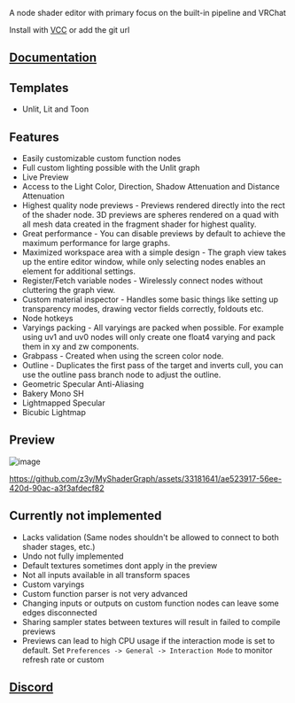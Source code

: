 A node shader editor with primary focus on the built-in pipeline and VRChat

Install with [VCC](https://z3y.github.io/vpm-package-listing/) or add the git url

## [Documentation](https://z3y.github.io/Graphlit)

## Templates

- Unlit, Lit and Toon

## Features

- Easily customizable custom function nodes
- Full custom lighting possible with the Unlit graph
- Live Preview
- Access to the Light Color, Direction, Shadow Attenuation and Distance Attenuation
- Highest quality node previews - Previews rendered directly into the rect of the shader node. 3D previews are spheres rendered on a quad with all mesh data created in the fragment shader for highest quality.
- Great performance - You can disable previews by default to achieve the maximum performance for large graphs.
- Maximized workspace area with a simple design - The graph view takes up the entire editor window, while only selecting nodes enables an element for additional settings.
- Register/Fetch variable nodes - Wirelessly connect nodes without cluttering the graph view.
- Custom material inspector - Handles some basic things like setting up transparency modes, drawing vector fields correctly, foldouts etc.
- Node hotkeys
- Varyings packing - All varyings are packed when possible. For example using uv1 and uv0 nodes will only create one float4 varying and pack them in xy and zw components.
- Grabpass - Created when using the screen color node.
- Outline - Duplicates the first pass of the target and inverts cull, you can use the outline pass branch node to adjust the outline.
- Geometric Specular Anti-Aliasing
- Bakery Mono SH
- Lightmapped Specular
- Bicubic Lightmap

## Preview

![image](https://github.com/z3y/graphlit/assets/33181641/e3c10af5-9c49-4794-875f-ea1692a10b78)

https://github.com/z3y/MyShaderGraph/assets/33181641/ae523917-56ee-420d-90ac-a3f3afdecf82

## Currently not implemented

- Lacks validation (Same nodes shouldn't be allowed to connect to both shader stages, etc.)
- Undo not fully implemented
- Default textures sometimes dont apply in the preview
- Not all inputs available in all transform spaces
- Custom varyings
- Custom function parser is not very advanced
- Changing inputs or outputs on custom function nodes can leave some edges disconnected
- Sharing sampler states between textures will result in failed to compile previews
- Previews can lead to high CPU usage if the interaction mode is set to default. Set `Preferences -> General -> Interaction Mode` to monitor refresh rate or custom

## [Discord](https://discord.gg/bw46tKgRFT)
